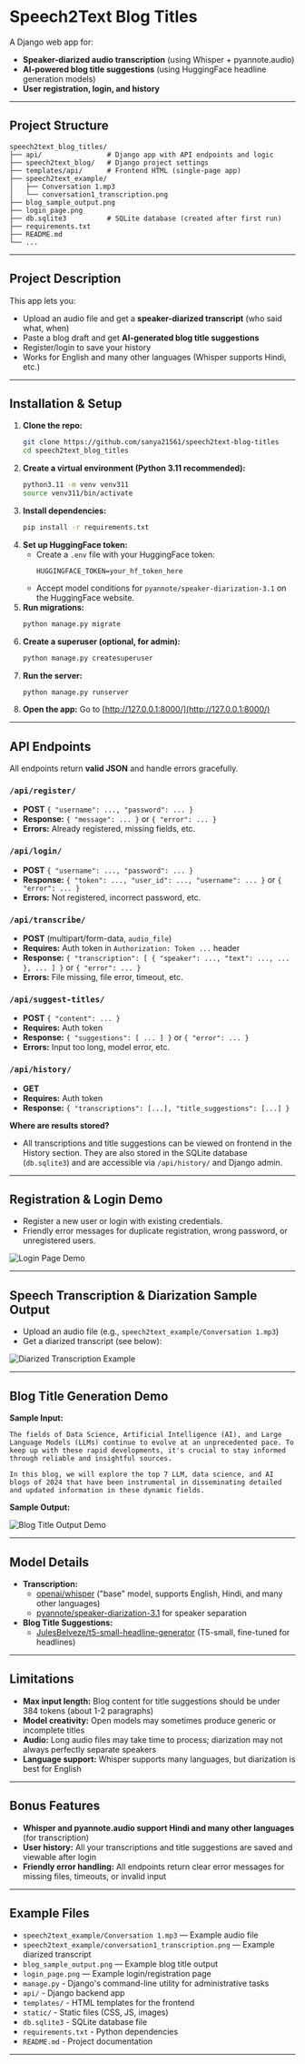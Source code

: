 # Speech2Text Blog Titles

A Django web app for:
- **Speaker-diarized audio transcription** (using Whisper + pyannote.audio)
- **AI-powered blog title suggestions** (using HuggingFace headline generation models)
- **User registration, login, and history**

---

## Project Structure

```
speech2text_blog_titles/
├── api/                # Django app with API endpoints and logic
├── speech2text_blog/   # Django project settings
├── templates/api/      # Frontend HTML (single-page app)
├── speech2text_example/
│   ├── Conversation 1.mp3
│   └── conversation1_transcription.png
├── blog_sample_output.png
├── login_page.png
├── db.sqlite3          # SQLite database (created after first run)
├── requirements.txt
├── README.md
└── ...
```

---

## Project Description

This app lets you:
- Upload an audio file and get a **speaker-diarized transcript** (who said what, when)
- Paste a blog draft and get **AI-generated blog title suggestions**
- Register/login to save your history
- Works for English and many other languages (Whisper supports Hindi, etc.)

---

## Installation & Setup

1. **Clone the repo:**
   ```bash
   git clone https://github.com/sanya21561/speech2text-blog-titles
   cd speech2text_blog_titles
   ```
2. **Create a virtual environment (Python 3.11 recommended):**
   ```bash
   python3.11 -m venv venv311
   source venv311/bin/activate
   ```
3. **Install dependencies:**
   ```bash
   pip install -r requirements.txt
   ```
4. **Set up HuggingFace token:**
   - Create a `.env` file with your HuggingFace token:
     ```
     HUGGINGFACE_TOKEN=your_hf_token_here
     ```
   - Accept model conditions for `pyannote/speaker-diarization-3.1` on the HuggingFace website.
5. **Run migrations:**
   ```bash
   python manage.py migrate
   ```
6. **Create a superuser (optional, for admin):**
   ```bash
   python manage.py createsuperuser
   ```
7. **Run the server:**
   ```bash
   python manage.py runserver
   ```
8. **Open the app:**
   Go to [http://127.0.0.1:8000/](http://127.0.0.1:8000/)

---

## API Endpoints

All endpoints return **valid JSON** and handle errors gracefully.

### `/api/register/`  
- **POST** `{ "username": ..., "password": ... }`
- **Response:** `{ "message": ... }` or `{ "error": ... }`
- **Errors:** Already registered, missing fields, etc.

### `/api/login/`  
- **POST** `{ "username": ..., "password": ... }`
- **Response:** `{ "token": ..., "user_id": ..., "username": ... }` or `{ "error": ... }`
- **Errors:** Not registered, incorrect password, etc.

### `/api/transcribe/`  
- **POST** (multipart/form-data, `audio_file`)
- **Requires:** Auth token in `Authorization: Token ...` header
- **Response:** `{ "transcription": [ { "speaker": ..., "text": ..., ... }, ... ] }` or `{ "error": ... }`
- **Errors:** File missing, file error, timeout, etc.

### `/api/suggest-titles/`  
- **POST** `{ "content": ... }`
- **Requires:** Auth token
- **Response:** `{ "suggestions": [ ... ] }` or `{ "error": ... }`
- **Errors:** Input too long, model error, etc.

### `/api/history/`  
- **GET**
- **Requires:** Auth token
- **Response:** `{ "transcriptions": [...], "title_suggestions": [...] }`

**Where are results stored?**
- All transcriptions and title suggestions can be viewed on frontend in the History section. They are also stored in the SQLite database (`db.sqlite3`) and are accessible via `/api/history/` and Django admin. 

---

## Registration & Login Demo

- Register a new user or login with existing credentials.
- Friendly error messages for duplicate registration, wrong password, or unregistered users.

![Login Page Demo](login_page.png)

---

## Speech Transcription & Diarization Sample Output

- Upload an audio file (e.g., `speech2text_example/Conversation 1.mp3`)
- Get a diarized transcript (see below):

![Diarized Transcription Example](speech2text_example/conversation1_transcription.png)

---

## Blog Title Generation Demo

**Sample Input:**
```
The fields of Data Science, Artificial Intelligence (AI), and Large Language Models (LLMs) continue to evolve at an unprecedented pace. To keep up with these rapid developments, it's crucial to stay informed through reliable and insightful sources.

In this blog, we will explore the top 7 LLM, data science, and AI blogs of 2024 that have been instrumental in disseminating detailed and updated information in these dynamic fields.
```

**Sample Output:**

![Blog Title Output Demo](blog_sample_output.png)

---

## Model Details

- **Transcription:**
  - [openai/whisper](https://github.com/openai/whisper) ("base" model, supports English, Hindi, and many other languages)
  - [pyannote/speaker-diarization-3.1](https://huggingface.co/pyannote/speaker-diarization-3.1) for speaker separation
- **Blog Title Suggestions:**
  - [JulesBelveze/t5-small-headline-generator](https://huggingface.co/JulesBelveze/t5-small-headline-generator) (T5-small, fine-tuned for headlines)

---

## Limitations
- **Max input length:** Blog content for title suggestions should be under 384 tokens (about 1-2 paragraphs)
- **Model creativity:** Open models may sometimes produce generic or incomplete titles
- **Audio:** Long audio files may take time to process; diarization may not always perfectly separate speakers
- **Language support:** Whisper supports many languages, but diarization is best for English

---

## Bonus Features
- **Whisper and pyannote.audio support Hindi and many other languages** (for transcription)
- **User history:** All your transcriptions and title suggestions are saved and viewable after login
- **Friendly error handling:** All endpoints return clear error messages for missing files, timeouts, or invalid input

---

## Example Files
- `speech2text_example/Conversation 1.mp3` — Example audio file
- `speech2text_example/conversation1_transcription.png` — Example diarized transcript
- `blog_sample_output.png` — Example blog title output
- `login_page.png` — Example login/registration page
- `manage.py` - Django's command-line utility for administrative tasks
- `api/` - Django backend app
- `templates/` - HTML templates for the frontend
- `static/` - Static files (CSS, JS, images)
- `db.sqlite3` - SQLite database file
- `requirements.txt` - Python dependencies
- `README.md` - Project documentation

---

